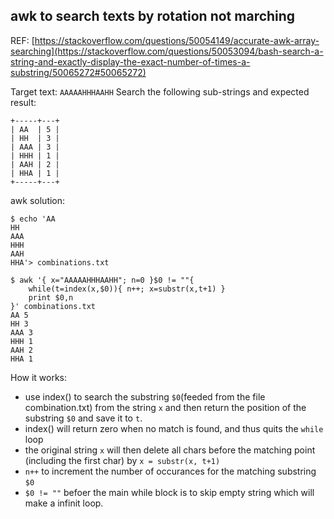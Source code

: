 ## awk to search texts by rotation not marching ##
REF: [https://stackoverflow.com/questions/50054149/accurate-awk-array-searching](https://stackoverflow.com/questions/50053094/bash-search-a-string-and-exactly-display-the-exact-number-of-times-a-substring/50065272#50065272)

Target text: `AAAAAHHHAAHH`
Search the following sub-strings and expected result:
```
+-----+---+
| AA  | 5 |
| HH  | 3 |
| AAA | 3 |
| HHH | 1 |
| AAH | 2 |
| HHA | 1 |
+-----+---+
```
awk solution:
```
$ echo 'AA
HH
AAA
HHH
AAH
HHA'> combinations.txt

$ awk '{ x="AAAAAHHHAAHH"; n=0 }$0 != ""{
    while(t=index(x,$0)){ n++; x=substr(x,t+1) } 
    print $0,n
}' combinations.txt 
AA 5
HH 3
AAA 3
HHH 1
AAH 2
HHA 1
```

How it works:
+ use index() to search the substring `$0`(feeded from the file combination.txt) from the 
  string `x` and then return the position of the substring `$0` and save it to `t`. 
+ index() will return zero when no match is found, and thus quits the `while` loop
+ the original string `x` will then delete all chars before the matching point (including the 
  first char) by `x = substr(x, t+1)`
+ `n++` to increment the number of occurances for the matching substring `$0`
+ `$0 != ""` befoer the main while block is to skip empty string which will make a infinit loop.
